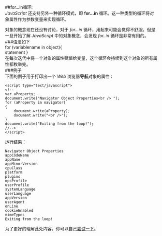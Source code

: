 ##for...in循环:  
*JavaScript* 还支持另外一种循环模式，即 **for...in** 循环。这一种类型的循环将对象属性作为参数变量来实现循环。
  
对象的概念现在还没有讨论，对于 *for...in* 循环，用起来可能会觉得不舒服。但是一旦开始了解 *JavaScript* 中的对象概念，会发现 *for..in* 循环是非常有用的。 
###语法如下   
    for (variablename in object){  
        statement
    }    
在每次迭代中将一个对象的属性赋值给变量，这个循环会持续到这个对象的所有属性都枚举完。  
###例子  
下面的例子用于打印出一个 *Web* 浏览器**导航**对象的属性：
    
    <script type="text/javascript">
    <!--
    var aProperty;
    document.write("Navigator Object Properties<br /> ");
    for (aProperty in navigator)
    {
        document.write(aProperty);
        document.write("<br />");
    }
    document.write("Exiting from the loop!");
    //-->
    </script>
运行结果：  
     
    Navigator Object Properties
    appCodeName
    appName
    appMinorVersion
    cpuClass
    platform
    plugins
    opsProfile
    userProfile
    systemLanguage
    userLanguage
    appVersion
    userAgent
    onLine
    cookieEnabled
    mimeTypes
    Exiting from the loop!  
 
为了更好的理解此处内容，你可以自己[尝试一下](http://www.tutorialspoint.com/cgi-bin/practice.cgi?file=javascript_15)。 